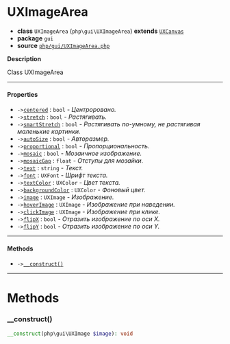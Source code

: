 # UXImageArea

- **class** `UXImageArea` (`php\gui\UXImageArea`) **extends** [`UXCanvas`](https://github.com/jphp-compiler/jphp/blob/master/jphp-gui-ext/api-docs/classes/php/gui/UXCanvas.md)
- **package** `gui`
- **source** [`php/gui/UXImageArea.php`](./src/main/resources/JPHP-INF/sdk/php/gui/UXImageArea.php)

**Description**

Class UXImageArea

---

#### Properties

- `->`[`centered`](#prop-centered) : `bool` - _Центроровано._
- `->`[`stretch`](#prop-stretch) : `bool` - _Растягивать._
- `->`[`smartStretch`](#prop-smartstretch) : `bool` - _Растягивать по-умному, не растягивая маленькие картинки._
- `->`[`autoSize`](#prop-autosize) : `bool` - _Авторазмер._
- `->`[`proportional`](#prop-proportional) : `bool` - _Пропорциональность._
- `->`[`mosaic`](#prop-mosaic) : `bool` - _Мозаичное изображение._
- `->`[`mosaicGap`](#prop-mosaicgap) : `float` - _Отступы для мозайки._
- `->`[`text`](#prop-text) : `string` - _Текст._
- `->`[`font`](#prop-font) : `UXFont` - _Шрифт текста._
- `->`[`textColor`](#prop-textcolor) : `UXColor` - _Цвет текста._
- `->`[`backgroundColor`](#prop-backgroundcolor) : `UXColor` - _Фоновый цвет._
- `->`[`image`](#prop-image) : `UXImage` - _Изображение._
- `->`[`hoverImage`](#prop-hoverimage) : `UXImage` - _Изображение при наведении._
- `->`[`clickImage`](#prop-clickimage) : `UXImage` - _Изображение при клике._
- `->`[`flipX`](#prop-flipx) : `bool` - _Отразить изображение по оси X._
- `->`[`flipY`](#prop-flipy) : `bool` - _Отразить изображение по оси Y._

---

#### Methods

- `->`[`__construct()`](#method-__construct)

---
# Methods

<a name="method-__construct"></a>

### __construct()
```php
__construct(php\gui\UXImage $image): void
```
